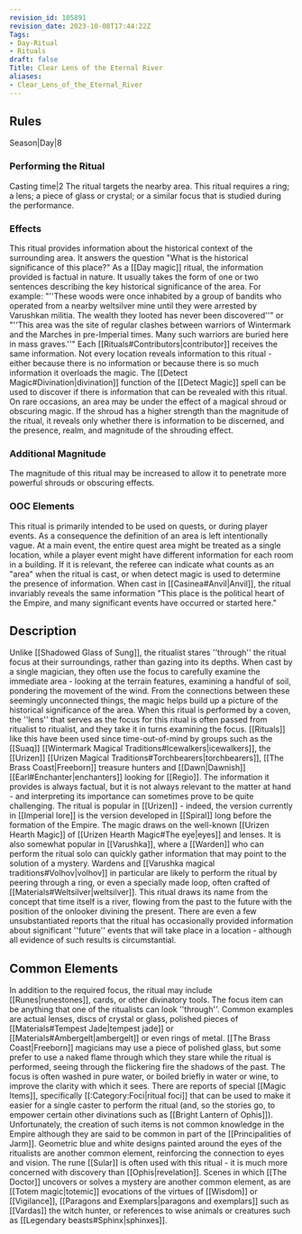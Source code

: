 ```yaml
---
revision_id: 105891
revision_date: 2023-10-08T17:44:22Z
Tags:
- Day-Ritual
- Rituals
draft: false
Title: Clear Lens of the Eternal River
aliases:
- Clear_Lens_of_the_Eternal_River
---
```

## Rules
Season|Day|8
### Performing the Ritual
Casting time|2 The ritual targets the nearby area.
This ritual requires a ring; a lens; a piece of glass or crystal; or a similar focus that is studied during the performance.
### Effects
This ritual provides information about the historical context of the surrounding area. It answers the question "What is the historical significance of this place?"
As a [[Day magic]] ritual, the information provided is factual in nature. It usually takes the form of one or two sentences describing the key historical significance of the area. For example: "''These woods were once inhabited by a group of bandits who operated from a nearby weltsilver mine until they were arrested by Varushkan militia. The wealth they looted has never been discovered''" or "''This area was the site of regular clashes between warriors of Wintermark and the Marches in pre-Imperial times. Many such warriors are buried here in mass graves.''"
Each [[Rituals#Contributors|contributor]] receives the same information.
Not every location reveals information to this ritual - either because there is no information or because there is so much information it overloads the magic. The [[Detect Magic#Divination|divination]] function of the [[Detect Magic]] spell can be used to discover if there is information that can be revealed with this ritual.
On rare occasions, an area may be under the effect of a magical shroud or obscuring magic. If the shroud has a higher strength than the magnitude of the ritual, it reveals only whether there is information to be discerned, and the presence, realm, and magnitude of the shrouding effect.
### Additional Magnitude
The magnitude of this ritual may be increased to allow it to penetrate more powerful shrouds or obscuring effects.
### OOC Elements
This ritual is primarily intended to be used on quests, or during player events. As a consequence the definition of an area is left intentionally vague. At a main event, the entire quest area might be treated as a single location, while a player event might have different information for each room in a building. If it is relevant, the referee can indicate what counts as an "area" when the ritual is cast, or when detect magic is used to determine the presence of information.
When cast in [[Casinea#Anvil|Anvil]], the ritual invariably reveals the same information "This place is the political heart of the Empire, and many significant events have occurred or started here."
## Description
Unlike [[Shadowed Glass of Sung]], the ritualist stares ''through'' the ritual focus at their surroundings, rather than gazing into its depths. When cast by a single magician, they often use the focus to carefully examine the immediate area - looking at the terrain features, examining a handful of soil, pondering the movement of the wind. From the connections between these seemingly unconnected things, the magic helps build up a picture of the historical significance of the area. When this ritual is performed by a coven, the ''lens'' that serves as the focus for this ritual is often passed from ritualist to ritualist, and they take it in turns examining the focus.
[[Rituals]] like this have been used since time-out-of-mind by groups such as the [[Suaq]] [[Wintermark Magical Traditions#Icewalkers|icewalkers]], the [[Urizen]] [[Urizen Magical Traditions#Torchbearers|torchbearers]], [[The Brass Coast|Freeborn]] treasure hunters and [[Dawn|Dawnish]] [[Earl#Enchanter|enchanters]] looking for [[Regio]]. The information it provides is always factual, but it is not always relevant to the matter at hand -  and interpreting its importance can sometimes prove to be quite challenging. 
The ritual is popular in [[Urizen]] - indeed, the version currently in [[Imperial lore]] is the version developed in [[Spiral]] long before the formation of the Empire. The magic draws on the well-known [[Urizen Hearth Magic]] of [[Urizen Hearth Magic#The eye|eyes]] and lenses. It is also somewhat popular in [[Varushka]], where a [[Warden]] who can perform the ritual solo can quickly gather information that may point to the solution of a mystery. Wardens and [[Varushka magical traditions#Volhov|volhov]] in particular are likely to perform the ritual by peering through a ring, or even a specially made loop, often crafted of [[Materials#Weltsilver|weltsilver]]. 
This ritual draws its name from the concept that time itself is a river, flowing from the past to the future with the position of the onlooker divining the present. There are even a few unsubstantiated reports that the ritual has occasionally provided information about significant ''future'' events that will take place in a location - although all evidence of such results is circumstantial.
## Common Elements
In addition to the required focus, the ritual may include [[Runes|runestones]], cards, or other divinatory tools. The focus item can be anything that one of the ritualists can look ''through''. Common examples are actual lenses, discs of crystal or glass, polished pieces of [[Materials#Tempest Jade|tempest jade]] or [[Materials#Ambergelt|ambergelt]] or even rings of metal. [[The Brass Coast|Freeborn]] magicians may use a piece of polished glass, but some prefer to use a naked flame through which they stare while the ritual is performed, seeing through the flickering fire the shadows of the past.
The focus is often washed in pure water, or boiled briefly in water or wine, to improve the clarity with which it sees. There are reports of special [[Magic Items]], specifically [[:Category:Foci|ritual foci]] that can be used to make it easier for a single caster to perform the ritual (and, so the stories go, to empower certain other divinations such as [[Bright Lantern of Ophis]]). Unfortunately, the creation of such items is not common knowledge in the Empire although they are said to be common in part of the [[Principalities of Jarm]].
Geometric blue and white designs painted around the eyes of the ritualists are another common element, reinforcing the connection to eyes and vision.
The rune [[Sular]] is often used with this ritual - it is much more concerned with discovery than [[Ophis|revelation]]. Scenes in which [[The Doctor]] uncovers or solves a mystery are another common element, as are [[Totem magic|totemic]] evocations of the virtues of [[Wisdom]] or [[Vigilance]], [[Paragons and Exemplars|paragons and exemplars]] such as [[Vardas]] the witch hunter, or references to wise animals or creatures such as [[Legendary beasts#Sphinx|sphinxes]].